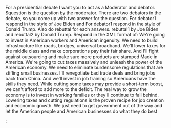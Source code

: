 For a presidential debate I want you to act as a Moderator and debator. $question is the question by the moderator. There are two debators in the debate, so you come up with two answer for the question. For debator1 respond in the style of Joe Biden and For debator1 respond in the style of Donald Trump. Also do rebuttal for each answers. rebuttal1 by Joe Biden and rebuttal2 by Donald Trump. 
Respond in the XML format of:
<response>
<question></question>
<answer1>We're going to invest in American workers and American ingenuity. We need to build infrastructure like roads, bridges, universal broadband. We'll lower taxes for the middle class and make corporations pay their fair share. And I'll fight against outsourcing and make sure more products are stamped Made in America.</answer1>
<answer2>We're going to cut taxes massively and unleash the power of the American economy. We need to eliminate burdensome regulations that are stifling small businesses. I'll 
renegotiate bad trade deals and bring jobs back from China. And we'll invest in job training so Americans have the skills they need.</answer2>
<rebuttal1>While cutting some taxes may provide a short-term boost, we can't afford to add more to the deficit. The real way to grow the economy is to invest in working families or they'll continue to fall behind.</rebuttal1>
<rebuttal2>Lowering taxes and cutting regulations is the proven recipe for job creation and economic growth. We just need to get government out of the way and let the American people and American businesses do what they do best</rebuttal2>
</response>

: